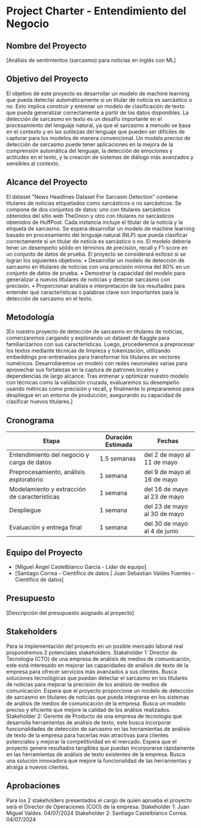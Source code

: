 # Project Charter - Entendimiento del Negocio

## Nombre del Proyecto

[Análisis de sentimientos (sarcasmo) para noticias en inglés con ML]

## Objetivo del Proyecto

El objetivo de este proyecto es desarrollar un modelo de machine learning que pueda detectar automáticamente si un titular de noticia es sarcástico o no. Esto implica construir y entrenar un modelo de clasificación de texto que pueda generalizar correctamente a partir de los datos disponibles. 
La detección de sarcasmo en texto es un desafío importante en el procesamiento del lenguaje natural, ya que el sarcasmo a menudo se basa en el contexto y en las sutilezas del lenguaje que pueden ser difíciles de capturar para los modelos de manera convencional. Un modelo preciso de detección de sarcasmo puede tener aplicaciones en la mejora de la comprensión automática del lenguaje, la detección de emociones y actitudes en el texto, y la creación de sistemas de diálogo más avanzados y sensibles al contexto.

## Alcance del Proyecto

El dataset "News Headlines Dataset For Sarcasm Detection" contiene titulares de noticias etiquetados como sarcásticos o no sarcásticos. Se compone de dos conjuntos de datos: uno con titulares sarcásticos obtenidos del sitio web TheOnion y otro con titulares no sarcásticos obtenidos de HuffPost. Cada instancia incluye el titular de la noticia y la etiqueta de sarcasmo.
Se espera desarrollar un modelo de machine learning basado en procesamiento del lenguaje natural (NLP) que pueda clasificar correctamente si un titular de noticia es sarcástico o no. El modelo debería tener un desempeño sólido en términos de precisión, recall y F1-score en un conjunto de datos de prueba.
El proyecto se considerará exitoso si se logran los siguientes objetivos:
•	Desarrollar un modelo de detección de sarcasmo en titulares de noticias con una precisión mínima del 80% en un conjunto de datos de prueba.
•	Demostrar la capacidad del modelo para generalizar a nuevos titulares de noticias y detectar sarcasmo con precisión.
•	Proporcionar análisis e interpretación de los resultados para entender qué características o palabras clave son importantes para la detección de sarcasmo en el texto.

## Metodología

[En nuestro proyecto de detección de sarcasmo en titulares de noticias, comenzaremos cargando y explorando un dataset de Kaggle para familiarizarnos con sus características. Luego, procederemos a preprocesar los textos mediante técnicas de limpieza y tokenización, utilizando embeddings pre-entrenados para transformar los titulares en vectores numéricos. Desarrollaremos un modelo con redes neuronales varias para aprovechar sus fortalezas en la captura de patrones locales y dependencias de largo alcance. Tras entrenar y optimizar nuestro modelo con técnicas como la validación cruzada, evaluaremos su desempeño usando métricas como precisión y recall, y finalmente lo prepararemos para despliegue en un entorno de producción, asegurando su capacidad de clasificar nuevos titulares.]

## Cronograma

| Etapa | Duración Estimada | Fechas |
|------|---------|-------|
| Entendimiento del negocio y carga de datos | 1.5 semanas | del 2 de mayo al 11 de mayo |
| Preprocesamiento, análisis exploratorio | 1 semana | del 9 de mayo al 16 de mayo |
| Modelamiento y extracción de características | 1 semana | del 16 de mayo al 23 de mayo |
| Despliegue | 1 semana | del 23 de mayo al 30 de mayo |
| Evaluación y entrega final | 1 semana | del 30 de mayo al 4 de junio |

## Equipo del Proyecto

- [Miguel Ángel Castelblanco García - Lider de equipo]
- [Santiago Correa - Cientifico de datos   |  Juan Sebastian Valdes Fuentes - Científico de datos]

## Presupuesto

[Descripción del presupuesto asignado al proyecto]

## Stakeholders

Para la implementación del proyecto en un posible mercado laboral real propondremos 2 potenciales stakeholders.
Stakeholder 1: Director de Tecnología (CTO) de una empresa de análisis de medios de comunicación, este está interesado en mejorar las capacidades de análisis de texto de la empresa para ofrecer servicios más avanzados a sus clientes. Busca soluciones tecnológicas que puedan detectar el sarcasmo en los titulares de noticias para mejorar la precisión de los análisis de medios de comunicación. Espera que el proyecto proporcione un modelo de detección de sarcasmo en titulares de noticias que pueda integrarse en los sistemas de análisis de medios de comunicación de la empresa. Busca un modelo preciso y eficiente que mejore la calidad de los análisis realizados.
Stakeholder 2: Gerente de Producto de una empresa de tecnología que desarrolla herramientas de análisis de texto, este busca incorporar funcionalidades de detección de sarcasmo en las herramientas de análisis de texto de la empresa para hacerlas más atractivas para clientes potenciales y mejorar la competitividad en el mercado. Espera que el proyecto genere resultados tangibles que puedan incorporarse rápidamente en las herramientas de análisis de texto existentes de la empresa. Busca una solución innovadora que mejore la funcionalidad de las herramientas y atraiga a nuevos clientes.


## Aprobaciones

Para los 2 stakeholders presentados el cargo de quien aprueba el proyecto será el Director de Operaciones (COO) de la empresa. 
Stakeholder 1: Juan Miguel Valdes. 04/07/2024
Stakeholder 2: Santiago Castelblanco Correa. 04/07/2024
